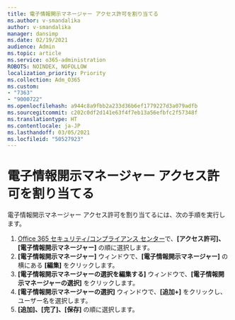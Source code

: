 ```yaml
---
title: 電子情報開示マネージャー アクセス許可を割り当てる
ms.author: v-smandalika
author: v-smandalika
manager: dansimp
ms.date: 02/19/2021
audience: Admin
ms.topic: article
ms.service: o365-administration
ROBOTS: NOINDEX, NOFOLLOW
localization_priority: Priority
ms.collection: Adm_O365
ms.custom:
- "7363"
- "9000722"
ms.openlocfilehash: a944c8a9fbb2a233d36b6ef1779227d3a079adfb
ms.sourcegitcommit: c202c0df2d141e63f4f7eb13a56efbfc2f57348f
ms.translationtype: HT
ms.contentlocale: ja-JP
ms.lasthandoff: 03/05/2021
ms.locfileid: "50527923"
---
```

# <a name="assign-ediscovery-manager-permissions"></a>電子情報開示マネージャー アクセス許可を割り当てる

電子情報開示マネージャー アクセス許可を割り当てるには、次の手順を実行します。

1. [Office‍ 365 セキュリティ/コンプライアンス センター](https://sip.protection.office.com/)で、**[アクセス許可]、[電子情報開示マネージャー]** の順に選択します。
2. **[電子情報開示マネージャー]** ウィンドウで、**[電子情報開示マネージャー]** の横にある **[編集]** をクリックします。
3. **[電子情報開示マネージャーの選択を編集する]** ウィンドウで、**[電子情報開示マネージャーの選択]** をクリックします。
4. **[電子情報開示マネージャーの選択]** ウィンドウで、**[追加+]** をクリックし、ユーザー名を選択します。
5. **[追加]、[完了]、[保存]** の順に選択します。